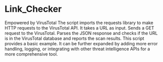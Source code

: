 # Link_Checker
Empowered by VirusTotal
The script imports the requests library to make HTTP requests to the VirusTotal API. It takes a URL as input. Sends a GET request to the VirusTotal. Parses the JSON response and checks if the URL is in the VirusTotal database and reports the scan results.
This script provides a basic example. It can be further expanded by adding more error handling, logging, or integrating with other threat intelligence APIs for a more comprehensive tool.

